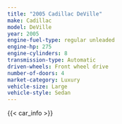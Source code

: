 ```yaml
---
title: "2005 Cadillac DeVille"
make: Cadillac
model: DeVille
year: 2005
engine-fuel-type: regular unleaded
engine-hp: 275
engine-cylinders: 8
transmission-type: Automatic
driven-wheels: Front wheel drive
number-of-doors: 4
market-category: Luxury
vehicle-size: Large
vehicle-style: Sedan
---
```


{{< car_info >}}
